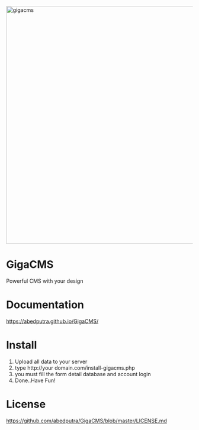 <img width="643" alt="gigacms" src="https://user-images.githubusercontent.com/11581453/28452546-c77617b0-6e25-11e7-81a6-e01ef2dc8e93.png">


# GigaCMS
Powerful CMS with your design

# Documentation
https://abedputra.github.io/GigaCMS/

# Install
1. Upload all data to your server
2. type http://your domain.com/install-gigacms.php
3. you must fill the form detail database and account login
4. Done..Have Fun!

# License
https://github.com/abedputra/GigaCMS/blob/master/LICENSE.md
